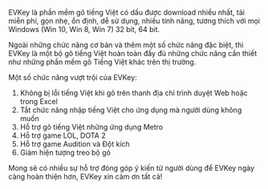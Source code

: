 EVKey là phần mềm gõ tiếng Việt có dấu được download nhiều nhất, tải miễn phí, gọn nhẹ, ổn định, dễ sử dụng, nhiều tính năng, tương thích với mọi Windows (Win 10, Win 8, Win 7) 32 bit, 64 bit.

Ngoài những chức năng cơ bản và thêm một số chức năng đặc biệt, thì EVKey là một bộ gõ tiếng Việt hoàn toàn đầy đủ những chức năng cần thiết như những phần mềm gõ Tiếng Việt khác trên thị trường.

Một số chức năng vượt trội của EVKey:
1. Không bị lỗi tiếng Việt khi gõ trên thanh địa chỉ trình duyệt Web hoặc trong Excel
2. Tắt chức năng nhập tiếng Việt cho ứng dụng mà người dùng không muốn
3. Hỗ trợ gõ tiếng Việt những ứng dụng Metro
4. Hỗ trợ game LOL, DOTA 2
5. Hỗ trợ game Audition và Đột kích
6. Giảm hiện tượng treo bộ gõ

Mong sẽ có nhiều sự hỗ trợ đóng góp ý kiến từ người dùng để EVKey ngày càng hoàn thiện hơn, EVKey xin cảm ơn tất cả!

